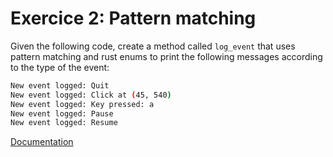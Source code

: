 # Exercice 2: Pattern matching

Given the following code, create a method called `log_event` that uses pattern matching and rust enums to print the following messages according to the type of the event:

```bash
New event logged: Quit
New event logged: Click at (45, 540)
New event logged: Key pressed: a
New event logged: Pause
New event logged: Resume
```

[Documentation](https://doc.rust-lang.org/book/ch18-03-pattern-syntax.html)
